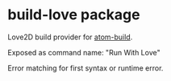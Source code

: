 # build-love package

Love2D build provider for [atom-build](https://github.com/noseglid/atom-build).

Exposed as command name: "Run With Love"

Error matching for first syntax or runtime error.
